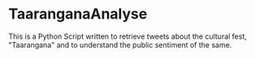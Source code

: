 # TaaranganaAnalyse
This is a Python Script written to retrieve tweets about the cultural fest, "Taarangana" and to understand the public sentiment of the same.
